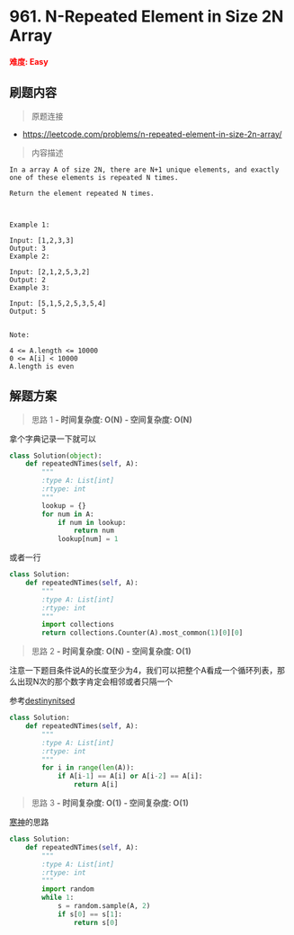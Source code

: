 # 961. N-Repeated Element in Size 2N Array

**<font color=red>难度: Easy</font>**

## 刷题内容

> 原题连接

* https://leetcode.com/problems/n-repeated-element-in-size-2n-array/

> 内容描述

```
In a array A of size 2N, there are N+1 unique elements, and exactly one of these elements is repeated N times.

Return the element repeated N times.

 

Example 1:

Input: [1,2,3,3]
Output: 3
Example 2:

Input: [2,1,2,5,3,2]
Output: 2
Example 3:

Input: [5,1,5,2,5,3,5,4]
Output: 5
 

Note:

4 <= A.length <= 10000
0 <= A[i] < 10000
A.length is even
```

## 解题方案

> 思路 1
****- 时间复杂度: O(N)**** ****- 空间复杂度: O(N)****

拿个字典记录一下就可以

```python
class Solution(object):
    def repeatedNTimes(self, A):
        """
        :type A: List[int]
        :rtype: int
        """
        lookup = {}
        for num in A:
            if num in lookup:
                return num
            lookup[num] = 1
```


或者一行

```python
class Solution:
    def repeatedNTimes(self, A):
        """
        :type A: List[int]
        :rtype: int
        """
        import collections
        return collections.Counter(A).most_common(1)[0][0]
```

> 思路 2
****- 时间复杂度: O(N)**** ****- 空间复杂度: O(1)****

注意一下题目条件说A的长度至少为4，我们可以把整个A看成一个循环列表，那么出现N次的那个数字肯定会相邻或者只隔一个

参考[destinynitsed](https://leetcode.com/problems/n-repeated-element-in-size-2n-array/discuss/208333/Python-O(n)-time-and-O(1)-Space)

```python
class Solution:
    def repeatedNTimes(self, A):
        """
        :type A: List[int]
        :rtype: int
        """
        for i in range(len(A)):
            if A[i-1] == A[i] or A[i-2] == A[i]:
                return A[i]
```

> 思路 3
****- 时间复杂度: O(1)**** ****- 空间复杂度: O(1)****

[寒神](https://leetcode.com/problems/n-repeated-element-in-size-2n-array/discuss/208346/C%2B%2BJavaPython-4-lines-O(4)-O(1))的思路

```python
class Solution:
    def repeatedNTimes(self, A):
        """
        :type A: List[int]
        :rtype: int
        """
        import random
        while 1:
            s = random.sample(A, 2)
            if s[0] == s[1]:
                return s[0]
```




















